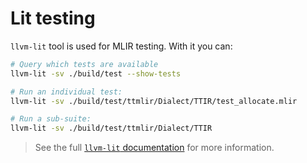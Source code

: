 # Lit testing

`llvm-lit` tool is used for MLIR testing. With it you can:

```bash
# Query which tests are available
llvm-lit -sv ./build/test --show-tests

# Run an individual test:
llvm-lit -sv ./build/test/ttmlir/Dialect/TTIR/test_allocate.mlir

# Run a sub-suite:
llvm-lit -sv ./build/test/ttmlir/Dialect/TTIR
```

> See the full [`llvm-lit` documentation](https://llvm.org/docs/CommandGuide/lit.html) for more information.
